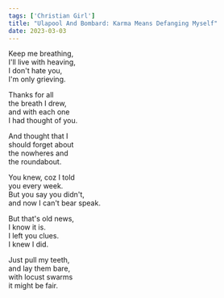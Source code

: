 ```yaml
---
tags: ['Christian Girl']
title: "Ulapool And Bombard: Karma Means Defanging Myself"
date: 2023-03-03
---
```


Keep me breathing,  
I'll live with heaving,  
I don't hate you,  
I'm only grieving.

Thanks for all  
the breath I drew,  
and with each one  
I had thought of you.

And thought that I  
should forget about  
the nowheres and  
the roundabout.

You knew, coz I told  
you every week.  
But you say you didn't,  
and now I can't bear speak.

But that's old news,  
I know it is.  
I left you clues.  
I knew I did.

Just pull my teeth,  
and lay them bare,  
with locust swarms  
it might be fair.
